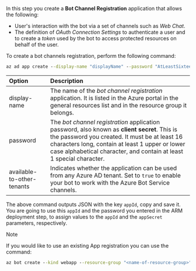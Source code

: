 In this step you create a **Bot Channel Registration** application that allows the following:

- User's interaction with the bot via a set of channels such as *Web Chat*.
- The definition of *OAuth Connection Settings* to authenticate a user and to create a *token* used by the bot to access protected resources on behalf of the user.

To create a bot channels registration, perform the following command:

```cmd
az ad app create --display-name "displayName" --password "AtLeastSixteenCharacters_0" --available-to-other-tenants
```

| Option   | Description |
|:---------|:------------|
| display-name | The name of the *bot channel registration* application. It is listed in the Azure portal in the general resources list and in the resource group it belongs.|
| password | The *bot channel registration* application password, also known as **client secret**. This is the password you created. It must be at least 16 characters long, contain at least 1 upper or lower case alphabetical character, and contain at least 1 special character.|
| available-to-other-tenants| Indicates whether the application can be used from any Azure AD tenant. Set to `true` to enable your bot to work with the Azure Bot Service channels.|

The above command outputs JSON with the key `appId`, copy and save it.
You are going to use this `appId` and the password you entered in the ARM deployment step, to assign values to the `appId` and the `appSecret` parameters, respectively.

> [!NOTE]
> If you would like to use an existing App registration you can use the command:
> ``` cmd
> az bot create --kind webapp --resource-group "<name-of-resource-group>" --name "<name-of-registration-app>" --appid "<existing-app-id>" --password "<existing-app-password>" --lang <Javascript|Csharp>
> ```
